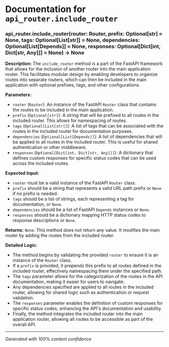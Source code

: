 # Documentation for `api_router.include_router`

### api_router.include_router(router: Router, prefix: Optional[str] = None, tags: Optional[List[str]] = None, dependencies: Optional[List[Depends]] = None, responses: Optional[Dict[int, Dict[str, Any]]] = None) -> None

**Description:**
The `include_router` method is a part of the FastAPI framework that allows for the inclusion of another router into the main application router. This facilitates modular design by enabling developers to organize routes into separate routers, which can then be included in the main application with optional prefixes, tags, and other configurations.

**Parameters:**
- `router` (`Router`): An instance of the FastAPI `Router` class that contains the routes to be included in the main application.
- `prefix` (`Optional[str]`): A string that will be prefixed to all routes in the included router. This allows for namespacing of routes.
- `tags` (`Optional[List[str]]`): A list of tags that can be associated with the routes in the included router for documentation purposes.
- `dependencies` (`Optional[List[Depends]]`): A list of dependencies that will be applied to all routes in the included router. This is useful for shared authentication or other middleware.
- `responses` (`Optional[Dict[int, Dict[str, Any]]]`): A dictionary that defines custom responses for specific status codes that can be used across the included routes.

**Expected Input:**
- `router` must be a valid instance of the FastAPI `Router` class.
- `prefix` should be a string that represents a valid URL path prefix or `None` if no prefix is needed.
- `tags` should be a list of strings, each representing a tag for documentation, or `None`.
- `dependencies` should be a list of FastAPI `Depends` instances or `None`.
- `responses` should be a dictionary mapping HTTP status codes to response descriptions or `None`.

**Returns:**
`None`: This method does not return any value. It modifies the main router by adding the routes from the included router.

**Detailed Logic:**
- The method begins by validating the provided `router` to ensure it is an instance of the `Router` class.
- If a `prefix` is provided, it prepends this prefix to all routes defined in the included router, effectively namespacing them under the specified path.
- The `tags` parameter allows for the categorization of the routes in the API documentation, making it easier for users to navigate.
- Any dependencies specified are applied to all routes in the included router, allowing for shared logic such as authentication or request validation.
- The `responses` parameter enables the definition of custom responses for specific status codes, enhancing the API's documentation and usability.
- Finally, the method integrates the included router into the main application router, allowing all routes to be accessible as part of the overall API.

---
*Generated with 100% context confidence*
